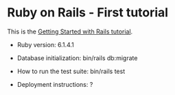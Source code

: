 # Ruby on Rails - First tutorial

This is the [Getting Started with Rails tutorial](https://guides.rubyonrails.org/getting_started.html).

* Ruby version: 6.1.4.1

* Database initialization: bin/rails db:migrate

* How to run the test suite: bin/rails test

* Deployment instructions: ?